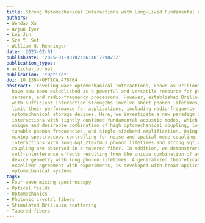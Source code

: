 ```yaml
---
title: Strong Optomechanical Interactions with Long-Lived Fundamental Acoustic Waves
authors:
- Wendao Xu
- Arjun Iyer
- Lei Jin
- Sze Y. Set
- William H. Renninger
date: '2023-02-01'
publishDate: '2025-01-03T02:26:48.729823Z'
publication_types:
- article-journal
publication: '*Optica*'
doi: 10.1364/OPTICA.476764
abstract: Traveling-wave optomechanical interactions, known as Brillouin interactions,
  have now been established as a powerful and versatile resource for photonic sources,
  sensors, and radio-frequency processors. However, established Brillouin-based interactions
  with sufficient interaction strengths involve short phonon lifetimes, which critically
  limit their performance for applications, including radio-frequency filtering and
  optomechanical storage devices. Here, we investigate a new paradigm of optomechanical
  interactions with tightly confined fundamental acoustic modes, which enables the
  unique and desirable combination of high optomechanical coupling, long phonon lifetimes,
  tunable phonon frequencies, and single-sideband amplification. Using sensitive four-wave
  mixing spectroscopy controlling for noise and spatial mode coupling, optomechanical
  interactions with long &gt;2textmus phonon lifetimes and strong &gt;400W -1 m -1
  coupling are observed in a tapered fiber. In addition, we demonstrate novel phonon
  self-interference effects resulting from the unique combination of an axially varying
  device geometry with long phonon lifetimes. A generalized theoretical model, in
  excellent agreement with experiments, is developed with broad applicability to inhomogeneous
  optomechanical systems.
tags:
- Four wave mixing spectroscopy
- Optical fields
- Optomechanics
- Photonic crystal fibers
- Stimulated Brillouin scattering
- Tapered fibers
---
```

